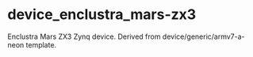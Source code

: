 device_enclustra_mars-zx3
=========================

Enclustra Mars ZX3 Zynq device. Derived from device/generic/armv7-a-neon template.